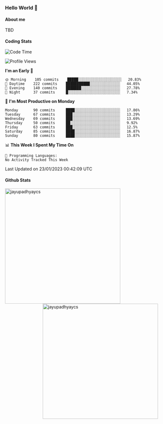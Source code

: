 ### Hello World 👋
#### About me
TBD
#### Coding Stats
<!--START_SECTION:waka-->
![Code Time](http://img.shields.io/badge/Code%20Time-342%20hrs%2037%20mins-blue)

![Profile Views](http://img.shields.io/badge/Profile%20Views-2-blue)

**I'm an Early 🐤** 

```text
🌞 Morning    105 commits    █████░░░░░░░░░░░░░░░░░░░░   20.83% 
🌆 Daytime    222 commits    ███████████░░░░░░░░░░░░░░   44.05% 
🌃 Evening    140 commits    ███████░░░░░░░░░░░░░░░░░░   27.78% 
🌙 Night      37 commits     █░░░░░░░░░░░░░░░░░░░░░░░░   7.34%

```
📅 **I'm Most Productive on Monday** 

```text
Monday       90 commits     ████░░░░░░░░░░░░░░░░░░░░░   17.86% 
Tuesday      67 commits     ███░░░░░░░░░░░░░░░░░░░░░░   13.29% 
Wednesday    69 commits     ███░░░░░░░░░░░░░░░░░░░░░░   13.69% 
Thursday     50 commits     ██░░░░░░░░░░░░░░░░░░░░░░░   9.92% 
Friday       63 commits     ███░░░░░░░░░░░░░░░░░░░░░░   12.5% 
Saturday     85 commits     ████░░░░░░░░░░░░░░░░░░░░░   16.87% 
Sunday       80 commits     ████░░░░░░░░░░░░░░░░░░░░░   15.87%

```


📊 **This Week I Spent My Time On** 

```text
💬 Programming Languages: 
No Activity Tracked This Week

```


 Last Updated on 23/01/2023 00:42:09 UTC
<!--END_SECTION:waka-->
#### Github Stats

<p  ><img align="left" src="https://github-readme-stats.vercel.app/api/top-langs?username=jayupadhyaycs&theme=tokyonight&show_icons=true&locale=en&layout=compact" alt="jayupadhyaycs" width="380px"  /> 
<img align="right" src="https://github-readme-streak-stats.herokuapp.com/?user=jayupadhyaycs&theme=tokyonight&" alt="jayupadhyaycs" width="380px"/>
</p>




<!--
**JayUpadhyayCS/JayUpadhyayCS** is a ✨ _special_ ✨ repository because its `README.md` (this file) appears on your GitHub profile.

Here are some ideas to get you started:

- 🔭 I’m currently working on ...
- 🌱 I’m currently learning ...
- 👯 I’m looking to collaborate on ...
- 🤔 I’m looking for help with ...
- 💬 Ask me about ...
- 📫 How to reach me: ...
- 😄 Pronouns: ...
- ⚡ Fun fact: ...
-->
